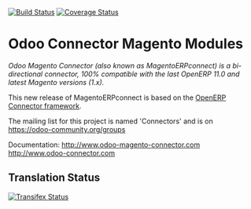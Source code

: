 [![Build Status](https://travis-ci.org/OCA/connector-magento.svg?branch=11.0)](https://travis-ci.org/OCA/connector-magento)
[![Coverage Status](https://coveralls.io/repos/OCA/connector-magento/badge.svg?branch=11.0)](https://coveralls.io/r/OCA/connector-magento?branch=11.0)

Odoo Connector Magento Modules
==============================

*Odoo Magento Connector (also known as MagentoERPconnect) is a bi-directional connector, 100% compatible with the last OpenERP 11.0 and latest Magento versions (1.x).*

This new release of MagentoERPconnect is based on the [OpenERP Connector framework](https://github.com/OCA/connector).

The mailing list for this project is named 'Connectors' and is on https://odoo-community.org/groups

Documentation:
http://www.odoo-magento-connector.com
http://www.odoo-connector.com



Translation Status
------------------
[![Transifex Status](https://www.transifex.com/projects/p/OCA-connector-magento-11-0/chart/image_png)](https://www.transifex.com/projects/p/OCA-connector-magento-11-0)
